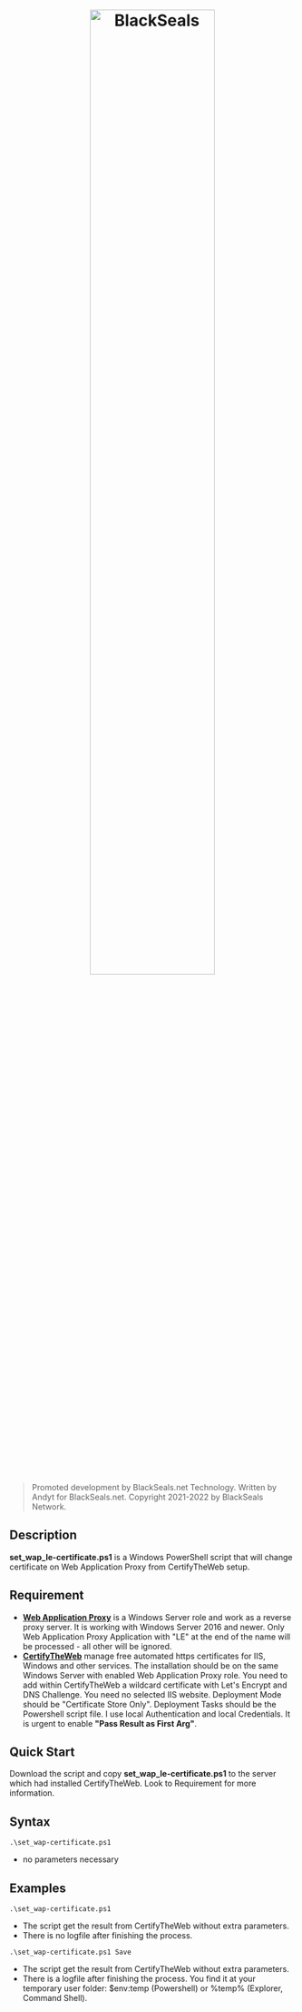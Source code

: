 <h1 align="center">
  <a href="https://blackseals.net">
    <img src="https://blackseals.net/features/blackseals.png" width=66% alt="BlackSeals">
  </a>
</h1>

> Promoted development by BlackSeals.net Technology.
> Written by Andyt for BlackSeals.net.
> Copyright 2021-2022 by BlackSeals Network.

## Description

**set_wap_le-certificate.ps1** is a Windows PowerShell script that will change certificate on Web Application Proxy from CertifyTheWeb setup.


## Requirement

* **[Web Application Proxy](https://docs.microsoft.com/en-us/windows-server/remote/remote-access/web-application-proxy/web-application-proxy-in-windows-server)** is a Windows Server role and work as a reverse proxy server. It is working with Windows Server 2016 and newer. Only Web Application Proxy Application with "LE" at the end of the name will be processed - all other will be ignored.
* **[CertifyTheWeb](https://certifytheweb.com)** manage free automated https certificates for IIS, Windows and other services. The installation should be on the same Windows Server with enabled Web Application Proxy role. You need to add within CertifyTheWeb a wildcard certificate with Let's Encrypt and DNS Challenge. You need no selected IIS website. Deployment Mode should be "Certificate Store Only". Deployment Tasks should be the Powershell script file. I use local Authentication and local Credentials. It is urgent to enable **"Pass Result as First Arg"**.

 
## Quick Start

Download the script and copy **set_wap_le-certificate.ps1** to the server which had installed CertifyTheWeb. Look to Requirement for more information.


## Syntax

`.\set_wap-certificate.ps1`
* no parameters necessary


## Examples

`.\set_wap-certificate.ps1`
* The script get the result from CertifyTheWeb without extra parameters.
* There is no logfile after finishing the process.

`.\set_wap-certificate.ps1 Save`
* The script get the result from CertifyTheWeb without extra parameters.
* There is a logfile after finishing the process. You find it at your temporary user folder: $env:temp (Powershell) or %temp% (Explorer, Command Shell).

